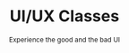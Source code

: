 <div align="center">
  <h1>UI/UX Classes</h1>
  <sup>Experience the good and the bad UI</sup>
</div>
